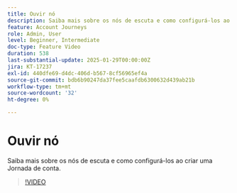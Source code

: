 ```yaml
---
title: Ouvir nó
description: Saiba mais sobre os nós de escuta e como configurá-los ao criar uma Jornada de conta.
feature: Account Journeys
role: Admin, User
level: Beginner, Intermediate
doc-type: Feature Video
duration: 538
last-substantial-update: 2025-01-29T00:00:00Z
jira: KT-17237
exl-id: 440dfe69-d4dc-406d-b567-8cf56965ef4a
source-git-commit: bdb6b90247da37fee5caafdb6300632d439ab21b
workflow-type: tm+mt
source-wordcount: '32'
ht-degree: 0%

---
```


# Ouvir nó

Saiba mais sobre os nós de escuta e como configurá-los ao criar uma Jornada de conta.

>[!VIDEO](https://video.tv.adobe.com/v/3443239/?learn=on&enablevpops&captions=por_br)
